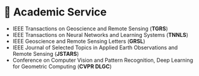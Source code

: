 # 🔗 Academic Service

- IEEE Transactions on Geoscience and Remote Sensing (**TGRS**)
- IEEE Transactions on Neural Networks and Learning Systems (**TNNLS**)
- IEEE Geoscience and Remote Sensing Letters (**GRSL**)
- IEEE Journal of Selected Topics in Applied Earth Observations and Remote Sensing (**JSTARS**)
- Conference on Computer Vision and Pattern Recognition, Deep Learning for Geometric Computing (**CVPR DLGC**)